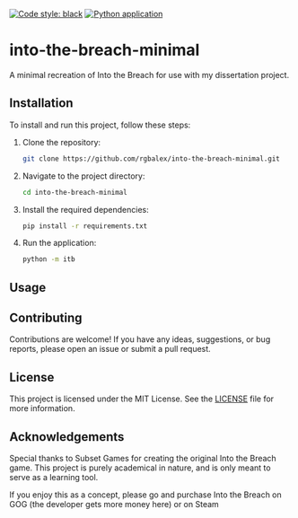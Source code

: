 [![Code style: black](https://img.shields.io/badge/code%20style-black-000000.svg)](https://github.com/psf/black)
[![Python application](https://github.com/rgbalex/into-the-breach-minimal/actions/workflows/python-app.yml/badge.svg?branch=main)](https://github.com/rgbalex/into-the-breach-minimal/actions/workflows/python-app.yml)

# into-the-breach-minimal
A minimal recreation of Into the Breach for use with my dissertation project. 

## Installation
To install and run this project, follow these steps:

1. Clone the repository:
    ```bash
    git clone https://github.com/rgbalex/into-the-breach-minimal.git
    ```

2. Navigate to the project directory:
    ```bash
    cd into-the-breach-minimal
    ```

3. Install the required dependencies:
    ```bash
    pip install -r requirements.txt
    ```

4. Run the application:
    ```bash
    python -m itb
    ```

## Usage
<!-- Once the application is running, you can access it by opening your web browser and navigating to `http://localhost:5000`. From there, you can interact with the minimal recreation of Into the Breach. -->

## Contributing
Contributions are welcome! If you have any ideas, suggestions, or bug reports, please open an issue or submit a pull request.

## License
This project is licensed under the MIT License. See the [LICENSE](LICENSE) file for more information.

## Acknowledgements
Special thanks to Subset Games for creating the original Into the Breach game.
This project is purely academical in nature, and is only meant to serve as a learning tool.

If you enjoy this as a concept, please go and purchase Into the Breach on GOG (the developer gets more money here) or on Steam
